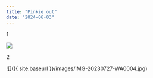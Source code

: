 ```yaml
---
title: "Pinkie out"
date: "2024-06-03"
---
```


1

![](images/IMG-20230727-WA0004.jpg)

2

![]({{ site.baseurl }}/images/IMG-20230727-WA0004.jpg)
